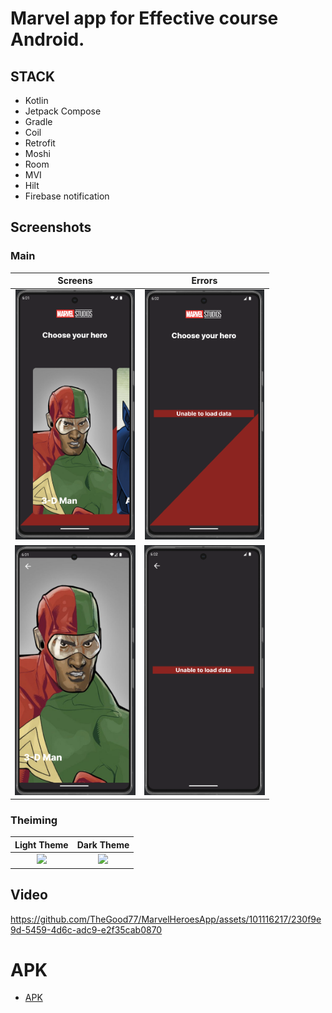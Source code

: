 # Marvel app for Effective course Android.

## STACK

* Kotlin
* Jetpack Compose 
* Gradle
* Coil
* Retrofit
* Moshi
* Room
* MVI
* Hilt
* Firebase notification

## Screenshots

### Main
|                        Screens                         |                         Errors                         |
|:------------------------------------------------------:|:------------------------------------------------------:|
| <img src="https://github.com/TheGood77/MarvelHeroesApp/blob/dev/assets/first_screenshot.webp" height="400">  | <img src="https://github.com/TheGood77/MarvelHeroesApp/blob/dev/assets/third_screenshot.webp" height="400">  | 
| <img src="https://github.com/TheGood77/MarvelHeroesApp/blob/dev/assets/second_screenshot.webp" height="400"> | <img src="https://github.com/TheGood77/MarvelHeroesApp/blob/dev/assets/fourth_screenshot.webp" height="400"> | 

### Theiming
|                      Light Theme                      |                      Dark Theme                       |
|:-----------------------------------------------------:|:-----------------------------------------------------:|
| <img src="https://github.com/TheGood77/MarvelHeroesApp/blob/dev/assets/sixth_screenshot.webp" height="400"> | <img src="https://github.com/TheGood77/MarvelHeroesApp/blob/dev/assets/fifth_screenshot.webp" height="400"> |

## Video

https://github.com/TheGood77/MarvelHeroesApp/assets/101116217/230f9e9d-5459-4d6c-adc9-e2f35cab0870

# APK

* [APK](https://github.com/TheGood77/MarvelHeroesApp/blob/dev/assets/app-release.apk)
